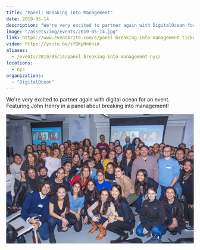 ```yaml
---
title: "Panel: Breaking into Management"
date: 2019-05-14
description: "We're very excited to partner again with DigitalOcean for an event. Featuring John Henry in a panel about breaking into management!"
image: "/assets/img/events/2019-05-14.jpg"
link: https://www.eventbrite.com/e/panel-breaking-into-management-tickets-60380011239
video: https://youtu.be/sYQKpHn6niA
aliases:
  - /events/2019/05/14/panel-breaking-into-management-nyc/
locations:
  - nyc
organizations:
  - "DigitalOcean"
---
```


We're very excited to partner again with digital ocean for an event. Featuring John Henry in a panel about breaking into management!

![Group Photo](/assets/img/events/2019-05-14-group-photo.jpg)
